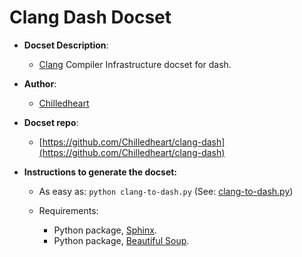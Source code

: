 Clang Dash Docset
=======================

- __Docset Description__:
    - [Clang](http://clang.llvm.org/) Compiler Infrastructure docset for dash.

- __Author__:
    - [Chilledheart](https://github.com/Chilledheart)

- __Docset repo__:
    - [https://github.com/Chilledheart/clang-dash](https://github.com/Chilledheart/clang-dash)

- __Instructions to generate the docset:__
	- As easy as:
	``
		python clang-to-dash.py
	``
	 (See: [clang-to-dash.py](https://github.com/Chilledheart/clang-dash/blob/master/clang-to-dash.py))

	- Requirements:
        - Python package, [Sphinx](http://sphinx-doc.org/).
        - Python package, [Beautiful Soup](https://pypi.python.org/pypi/beautifulsoup4/4.3.2).

